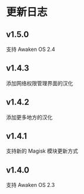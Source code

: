 # 更新日志

## v1.5.0
支持 Awaken OS 2.4

## v1.4.3
添加网络权限管理界面的汉化

## v1.4.2
添加更多地方的汉化

## v1.4.1
支持新的 Magisk 模块更新方式

## v1.4.0
支持 Awaken OS 2.3
